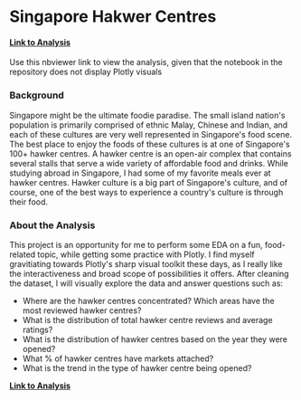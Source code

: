 # Singapore Hakwer Centres
#### [<b>Link to Analysis</b>](https://nbviewer.org/github/rahprabhu/Singapore_Hawker_Centres/blob/main/Singapore%20Hawker%20Centre%20EDA.ipynb) <br>
Use this nbviewer link to view the analysis, given that the notebook in the repository does not display Plotly visuals

### Background
Singapore might be the ultimate foodie paradise. The small island nation's population is primarily comprised of ethnic Malay, Chinese and Indian, and each of these cultures are very well represented in Singapore's food scene. The best place to enjoy the foods of these cultures is at one of Singapore's 100+ hawker centres. A hawker centre is an open-air complex that contains several stalls that serve a wide variety of affordable food and drinks. While studying abroad in Singapore, I had some of my favorite meals ever at hawker centres. Hawker culture is a big part of Singapore's culture, and of course, one of the best ways to experience a country's culture is through their food.

### About the Analysis
This project is an opportunity for me to perform some EDA on a fun, food-related topic, while getting some practice with Plotly. I find myself gravitiating towards Plotly's sharp visual toolkit these days, as I really like the interactiveness and broad scope of possibilities it offers. After cleaning the dataset, I will visually explore the data and answer questions such as:
  - Where are the hawker centres concentrated? Which areas have the most reviewed hawker centres?
  - What is the distribution of total hawker centre reviews and average ratings?
  - What is the distribution of hawker centres based on the year they were opened?
  - What % of hawker centres have markets attached? 
  - What is the trend in the type of hawker centre being opened?

[<b>Link to Analysis</b>](https://nbviewer.org/github/rahprabhu/Singapore_Hawker_Centres/blob/main/Singapore%20Hawker%20Centre%20EDA.ipynb)
